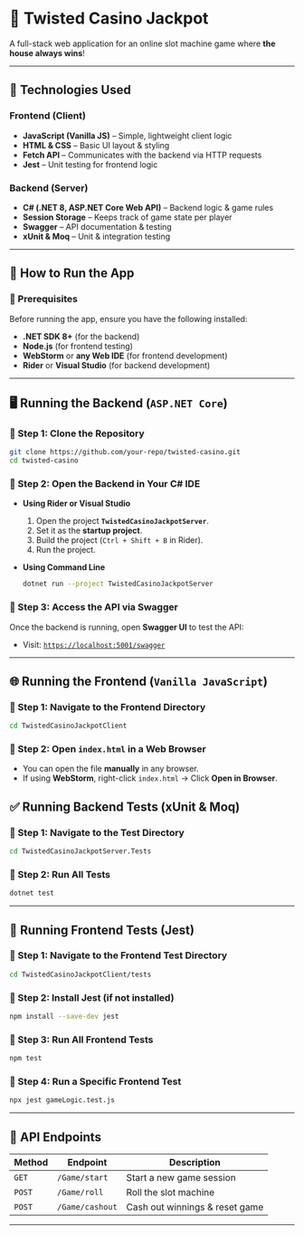 # 🎰 Twisted Casino Jackpot

A full-stack web application for an online slot machine game where **the house always wins**!

---

## 📌 Technologies Used

### **Frontend (Client)**
- **JavaScript (Vanilla JS)** – Simple, lightweight client logic
- **HTML & CSS** – Basic UI layout & styling
- **Fetch API** – Communicates with the backend via HTTP requests
- **Jest** – Unit testing for frontend logic

### **Backend (Server)**
- **C# (.NET 8, ASP.NET Core Web API)** – Backend logic & game rules
- **Session Storage** – Keeps track of game state per player
- **Swagger** – API documentation & testing
- **xUnit & Moq** – Unit & integration testing

---

## 🚀 How to Run the App

### **🔹 Prerequisites**
Before running the app, ensure you have the following installed:
- **.NET SDK 8+** (for the backend)
- **Node.js** (for frontend testing)
- **WebStorm** or **any Web IDE** (for frontend development)
- **Rider** or **Visual Studio** (for backend development)

---

## 🖥️ Running the Backend (`ASP.NET Core`)

### **🔹 Step 1: Clone the Repository**
```sh
git clone https://github.com/your-repo/twisted-casino.git
cd twisted-casino
```

### **🔹 Step 2: Open the Backend in Your C# IDE**
- **Using Rider or Visual Studio**
  1. Open the project **`TwistedCasinoJackpotServer`**.
  2. Set it as the **startup project**.
  3. Build the project (`Ctrl + Shift + B` in Rider).
  4. Run the project.

- **Using Command Line**
  ```sh
  dotnet run --project TwistedCasinoJackpotServer
  ```

### **🔹 Step 3: Access the API via Swagger**
Once the backend is running, open **Swagger UI** to test the API:
- Visit: [`https://localhost:5001/swagger`](https://localhost:5001/swagger)

---

## 🌐 Running the Frontend (`Vanilla JavaScript`)

### **🔹 Step 1: Navigate to the Frontend Directory**
```sh
cd TwistedCasinoJackpotClient
```

### **🔹 Step 2: Open `index.html` in a Web Browser**
- You can open the file **manually** in any browser.
- If using **WebStorm**, right-click `index.html` → Click **Open in Browser**.


## ✅ Running Backend Tests (xUnit & Moq)

### **🔹 Step 1: Navigate to the Test Directory**
```sh
cd TwistedCasinoJackpotServer.Tests
```

### **🔹 Step 2: Run All Tests**
```sh
dotnet test
```

---

## 🧪 Running Frontend Tests (Jest)

### **🔹 Step 1: Navigate to the Frontend Test Directory**
```sh
cd TwistedCasinoJackpotClient/tests
```

### **🔹 Step 2: Install Jest (if not installed)**
```sh
npm install --save-dev jest
```

### **🔹 Step 3: Run All Frontend Tests**
```sh
npm test
```

### **🔹 Step 4: Run a Specific Frontend Test**
```sh
npx jest gameLogic.test.js
```

---

## 🔗 API Endpoints

| **Method** | **Endpoint**       | **Description**                 |
|------------|-------------------|---------------------------------|
| `GET`      | `/Game/start`      | Start a new game session       |
| `POST`     | `/Game/roll`       | Roll the slot machine          |
| `POST`     | `/Game/cashout`    | Cash out winnings & reset game |

---

